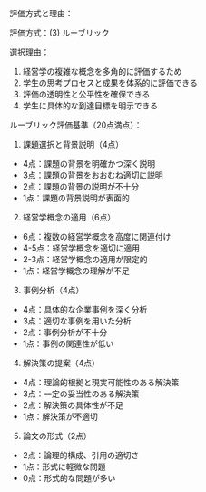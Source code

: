評価方式と理由：

評価方式：(3) ルーブリック

選択理由：
1. 経営学の複雑な概念を多角的に評価するため
2. 学生の思考プロセスと成果を体系的に評価できる
3. 評価の透明性と公平性を確保できる
4. 学生に具体的な到達目標を明示できる

ルーブリック評価基準（20点満点）：

1. 課題選択と背景説明（4点）
- 4点：課題の背景を明確かつ深く説明
- 3点：課題の背景をおおむね適切に説明
- 2点：課題の背景の説明が不十分
- 1点：課題の背景説明が表面的

2. 経営学概念の適用（6点）
- 6点：複数の経営学概念を高度に関連付け
- 4-5点：経営学概念を適切に適用
- 2-3点：経営学概念の適用が限定的
- 1点：経営学概念の理解が不足

3. 事例分析（4点）
- 4点：具体的な企業事例を深く分析
- 3点：適切な事例を用いた分析
- 2点：事例分析が不十分
- 1点：事例の関連性が低い

4. 解決策の提案（4点）
- 4点：理論的根拠と現実可能性のある解決策
- 3点：一定の妥当性のある解決策
- 2点：解決策の具体性が不足
- 1点：解決策が不適切

5. 論文の形式（2点）
- 2点：論理的構成、引用の適切さ
- 1点：形式に軽微な問題
- 0点：形式的な問題が多い